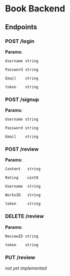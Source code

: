 # Book Backend

## Endpoints
### POST /login
**Params:**

    Username string

	Password string

	Email    string

    token    string

### POST /signup
**Params:**

    Username string

	Password string

	Email    string

### POST /review
**Params:**

	Content   string

	Rating    uint8

	Username  string

	WorksID   string

    token     string

### DELETE /review
**Params:**

    ReviewID string

    token    string

### PUT /review

*not yet implemented*
